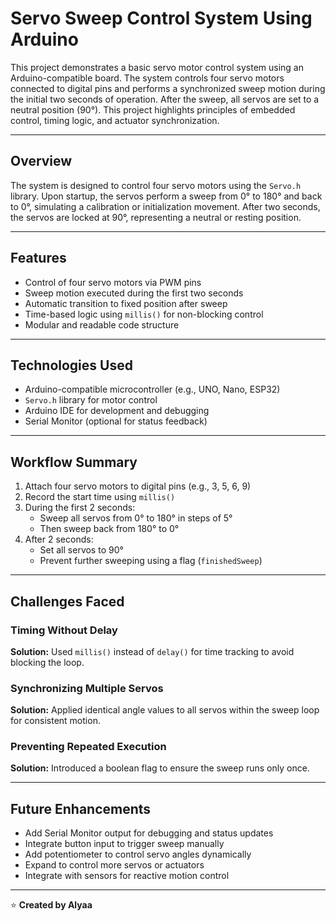 # Servo Sweep Control System Using Arduino

This project demonstrates a basic servo motor control system using an Arduino-compatible board. The system controls four servo motors connected to digital pins and performs a synchronized sweep motion during the initial two seconds of operation. After the sweep, all servos are set to a neutral position (90°). This project highlights principles of embedded control, timing logic, and actuator synchronization.

---

## Overview

The system is designed to control four servo motors using the `Servo.h` library. Upon startup, the servos perform a sweep from 0° to 180° and back to 0°, simulating a calibration or initialization movement. After two seconds, the servos are locked at 90°, representing a neutral or resting position.

---

## Features

- Control of four servo motors via PWM pins  
- Sweep motion executed during the first two seconds  
- Automatic transition to fixed position after sweep  
- Time-based logic using `millis()` for non-blocking control  
- Modular and readable code structure  

---

## Technologies Used

- Arduino-compatible microcontroller (e.g., UNO, Nano, ESP32)  
- `Servo.h` library for motor control  
- Arduino IDE for development and debugging  
- Serial Monitor (optional for status feedback)  

---

## Workflow Summary

1. Attach four servo motors to digital pins (e.g., 3, 5, 6, 9)  
2. Record the start time using `millis()`  
3. During the first 2 seconds:
   - Sweep all servos from 0° to 180° in steps of 5°
   - Then sweep back from 180° to 0°  
4. After 2 seconds:
   - Set all servos to 90°  
   - Prevent further sweeping using a flag (`finishedSweep`)  

---

## Challenges Faced

### Timing Without Delay
**Solution:** Used `millis()` instead of `delay()` for time tracking to avoid blocking the loop.

### Synchronizing Multiple Servos
**Solution:** Applied identical angle values to all servos within the sweep loop for consistent motion.

### Preventing Repeated Execution
**Solution:** Introduced a boolean flag to ensure the sweep runs only once.

---

## Future Enhancements

- Add Serial Monitor output for debugging and status updates  
- Integrate button input to trigger sweep manually  
- Add potentiometer to control servo angles dynamically  
- Expand to control more servos or actuators  
- Integrate with sensors for reactive motion control  

---

⭐ **Created by Alyaa**
